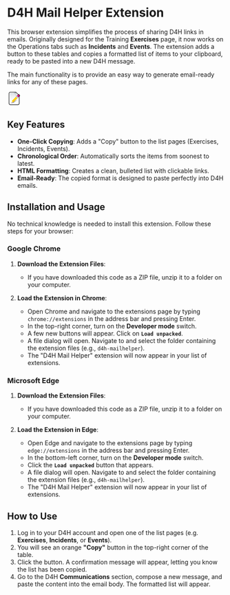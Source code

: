 # D4H Mail Helper Extension

This browser extension simplifies the process of sharing D4H links in emails. Originally designed for the Training **Exercises** page, it now works on the Operations tabs such as **Incidents** and **Events**. The extension adds a button to these tables and copies a formatted list of items to your clipboard, ready to be pasted into a new D4H message.

The main functionality is to provide an easy way to generate email-ready links for any of these pages.

![Extension Icon](icon.png)

## Key Features

- **One-Click Copying**: Adds a "Copy" button to the list pages (Exercises, Incidents, Events).
- **Chronological Order**: Automatically sorts the items from soonest to latest.
- **HTML Formatting**: Creates a clean, bulleted list with clickable links.
- **Email-Ready**: The copied format is designed to paste perfectly into D4H emails.

## Installation and Usage

No technical knowledge is needed to install this extension. Follow these steps for your browser:

### Google Chrome

1. **Download the Extension Files**:
   - If you have downloaded this code as a ZIP file, unzip it to a folder on your computer.

2. **Load the Extension in Chrome**:
   - Open Chrome and navigate to the extensions page by typing `chrome://extensions` in the address bar and pressing Enter.
   - In the top-right corner, turn on the **Developer mode** switch.
   - A few new buttons will appear. Click on **`Load unpacked`**.
   - A file dialog will open. Navigate to and select the folder containing the extension files (e.g., `d4h-mailhelper`).
   - The "D4H Mail Helper" extension will now appear in your list of extensions.

### Microsoft Edge

1. **Download the Extension Files**:
   - If you have downloaded this code as a ZIP file, unzip it to a folder on your computer.

2. **Load the Extension in Edge**:
   - Open Edge and navigate to the extensions page by typing `edge://extensions` in the address bar and pressing Enter.
   - In the bottom-left corner, turn on the **Developer mode** switch.
   - Click the **`Load unpacked`** button that appears.
   - A file dialog will open. Navigate to and select the folder containing the extension files (e.g., `d4h-mailhelper`).
   - The "D4H Mail Helper" extension will now appear in your list of extensions.

## How to Use

1. Log in to your D4H account and open one of the list pages (e.g. **Exercises**, **Incidents**, or **Events**).
2. You will see an orange **"Copy"** button in the top-right corner of the table.
3. Click the button. A confirmation message will appear, letting you know the list has been copied.
4. Go to the D4H **Communications** section, compose a new message, and paste the content into the email body. The formatted list will appear.
